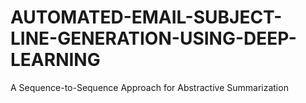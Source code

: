 # AUTOMATED-EMAIL-SUBJECT-LINE-GENERATION-USING-DEEP-LEARNING
A Sequence-to-Sequence Approach for Abstractive Summarization 
